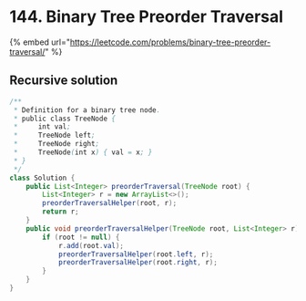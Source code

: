 # 144. Binary Tree Preorder Traversal

{% embed url="https://leetcode.com/problems/binary-tree-preorder-traversal/" %}

## Recursive solution

```java
/**
 * Definition for a binary tree node.
 * public class TreeNode {
 *     int val;
 *     TreeNode left;
 *     TreeNode right;
 *     TreeNode(int x) { val = x; }
 * }
 */
class Solution {
    public List<Integer> preorderTraversal(TreeNode root) {
        List<Integer> r = new ArrayList<>();
        preorderTraversalHelper(root, r);
        return r;
    }
    public void preorderTraversalHelper(TreeNode root, List<Integer> r) {
        if (root != null) {
            r.add(root.val);
            preorderTraversalHelper(root.left, r);
            preorderTraversalHelper(root.right, r);
        }
    }
}
```

